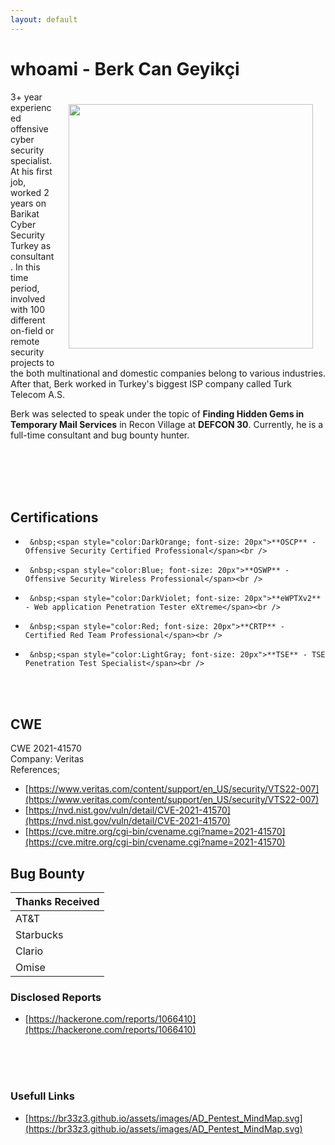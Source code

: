 ```yaml
---
layout: default
---
```

# whoami - Berk Can Geyikçi
<head><meta name="google-site-verification" content="niviqyVs9FcPS97Y43BZWJGIXOWLRKfnGFa_U6klJSA" /></head>
<img align="right" style="margin:20px" width="391px" height="391px" src="https://avatars.githubusercontent.com/u/31792851?v=4">
<p>
3+ year experienced offensive cyber security specialist. At his first job, worked 2 years on Barikat Cyber Security Turkey as consultant. In this time period, involved with 100 different on-field or remote security projects to the both multinational and domestic companies belong to various industries. After that, Berk worked in Turkey's biggest ISP company called Turk Telecom A.S.  
</p>
<p>
Berk was selected to speak under the topic of <strong>Finding Hidden Gems in Temporary Mail Services</strong> in Recon Village at <strong>DEFCON 30</strong>.
Currently, he is a full-time consultant and bug bounty hunter.
</p>
<br /><br /><br /><br />


## Certifications
*      &nbsp;<span style="color:DarkOrange; font-size: 20px">**OSCP** - Offensive Security Certified Professional</span><br />
*      &nbsp;<span style="color:Blue; font-size: 20px">**OSWP** - Offensive Security Wireless Professional</span><br />
*      &nbsp;<span style="color:DarkViolet; font-size: 20px">**eWPTXv2** - Web application Penetration Tester eXtreme</span><br />
*      &nbsp;<span style="color:Red; font-size: 20px">**CRTP** - Certified Red Team Professional</span><br />
*      &nbsp;<span style="color:LightGray; font-size: 20px">**TSE** - TSE Penetration Test Specialist</span><br />
<br /><br />

## CWE

CWE 2021-41570<br />
Company: Veritas<br />
References;<br />
*  	[https://www.veritas.com/content/support/en_US/security/VTS22-007](https://www.veritas.com/content/support/en_US/security/VTS22-007)
*   [https://nvd.nist.gov/vuln/detail/CVE-2021-41570](https://nvd.nist.gov/vuln/detail/CVE-2021-41570)
*   [https://cve.mitre.org/cgi-bin/cvename.cgi?name=2021-41570](https://cve.mitre.org/cgi-bin/cvename.cgi?name=2021-41570)

## Bug Bounty

| Thanks Received   |
|:------------------|
| AT&T              | 
| Starbucks         |
| Clario            |
| Omise             |

### Disclosed Reports

*   [https://hackerone.com/reports/1066410](https://hackerone.com/reports/1066410)

<br /><br /><br />

### Usefull Links

*   [https://br33z3.github.io/assets/images/AD_Pentest_MindMap.svg](https://br33z3.github.io/assets/images/AD_Pentest_MindMap.svg)

